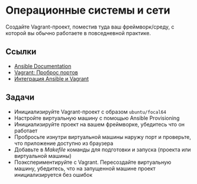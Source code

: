 # Операционные системы и сети

Создайте Vagrant-проект, поместив туда ваш фреймворк/среду, с которой вы обычно работаете в повседневной практике.

## Ссылки

* [Ansible Documentation](https://docs.ansible.com/ansible/latest/index.html)
* [Vagrant: Проброс портов](https://www.vagrantup.com/docs/networking/forwarded_ports)
* [Интеграция Ansible и Vagrant](https://github.com/hexlet-boilerplates/vagrant-ansible)

## Задачи

* Инициализируйте Vagrant-проект с образом `ubuntu/focal64`
* Настройте виртуальную машину с помощью Ansible Provisioning
* Инициализируйте проект на вашем фреймворке, убедитесь что он работает
* Пробросьте изнутри виртуальной машины наружу порт и проверьте, что приложение доступно из браузера
* Добавьте в *Makefile* команды для подготовки и запуска (проекта или виртуальной машины)
* Поэкспериментируйте с Vagrant. Пересоздайте виртуальную машину, убедитесь, что на запущенной машине проект инициализируется без ошибок
